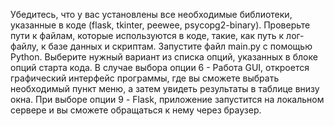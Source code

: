 Убедитесь, что у вас установлены все необходимые библиотеки, указанные в коде (flask, tkinter, peewee, psycopg2-binary).
Проверьте пути к файлам, которые используются в коде, такие, как путь к лог-файлу, к базе данных и скриптам.
Запустите файл main.py с помощью Python.
Выберите нужный вариант из списка опций, указанных в блоке опций старта кода.
В случае выбора опции 6 - Работа GUI, откроется графический интерфейс программы, где вы сможете выбрать необходимый пункт меню, а затем увидеть результаты в таблице внизу окна.
При выборе опции 9 - Flask, приложение запустится на локальном сервере и вы сможете обращаться к нему через браузер.
